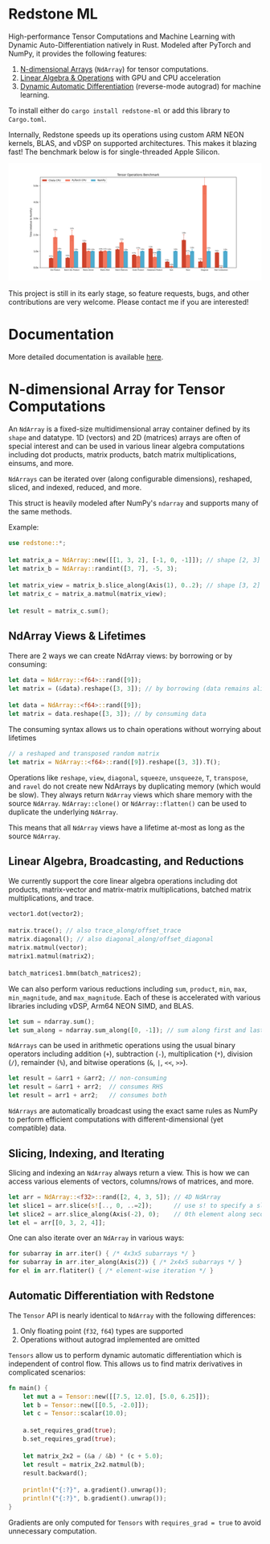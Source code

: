 # Redstone ML

High-performance Tensor Computations and Machine Learning with Dynamic Auto-Differentiation natively in Rust.
Modeled after PyTorch and NumPy, it provides the following features:

1. [N-dimensional Arrays](#n-dimensional-array-for-tensor-computations) (`NdArray`) for tensor computations.
2. [Linear Algebra & Operations](#linear-algebra-broadcasting-and-reductions) with GPU and CPU acceleration
3. [Dynamic Automatic Differentiation](#automatic-differentiation-with-redstone) (reverse-mode autograd) for machine learning.
 
To install either do `cargo install redstone-ml` or add this library to `Cargo.toml`.

Internally, Redstone speeds up its operations using custom ARM NEON kernels, BLAS, and vDSP on supported architectures. This makes it blazing fast! The benchmark below is for single-threaded Apple Silicon.

![tensor_operations.png](assets/tensor_operations.png)

This project is still in its early stage, so feature requests, bugs, and other contributions are very welcome. Please contact me if you are interested!

# Documentation

More detailed documentation is available [here]().

# N-dimensional Array for Tensor Computations

An `NdArray` is a fixed-size multidimensional array container defined by its `shape`
and datatype. 1D (vectors) and 2D (matrices) arrays are often of special interest
and can be used in various linear algebra computations
including dot products, matrix products, batch matrix multiplications, einsums, and more.

`NdArrays` can be iterated over (along configurable dimensions), reshaped, sliced, and indexed,
reduced, and more.

This struct is heavily modeled after NumPy's `ndarray` and supports many of the same methods.

Example:

```rust
use redstone::*;

let matrix_a = NdArray::new([[1, 3, 2], [-1, 0, -1]]); // shape [2, 3]
let matrix_b = NdArray::randint([3, 7], -5, 3);

let matrix_view = matrix_b.slice_along(Axis(1), 0..2); // shape [3, 2]
let matrix_c = matrix_a.matmul(matrix_view);

let result = matrix_c.sum();
```

## NdArray Views & Lifetimes

There are 2 ways we can create NdArray views: by borrowing or by consuming:
```rust
let data = NdArray::<f64>::rand([9]);
let matrix = (&data).reshape([3, 3]); // by borrowing (data remains alive after)

let data = NdArray::<f64>::rand([9]);
let matrix = data.reshape([3, 3]); // by consuming data
```

The consuming syntax allows us to chain operations without worrying about lifetimes
```rust
// a reshaped and transposed random matrix
let matrix = NdArray::<f64>::rand([9]).reshape([3, 3]).T();
```

Operations like `reshape`, `view`, `diagonal`, `squeeze`, `unsqueeze`, `T`, `transpose`, and
`ravel` do not create new NdArrays by duplicating memory (which would be slow).
They always return `NdArray` views which share memory with the source `NdArray`.
`NdArray::clone()` or `NdArray::flatten()` can be used to duplicate the underlying `NdArray`.

This means that all `NdArray` views have a lifetime at-most as long as the source `NdArray`.

## Linear Algebra, Broadcasting, and Reductions

We currently support the core linear algebra operations including dot products,
matrix-vector and matrix-matrix multiplications, batched matrix multiplications, and trace.

```rust
vector1.dot(vector2);

matrix.trace(); // also trace_along/offset_trace
matrix.diagonal(); // also diagonal_along/offset_diagonal
matrix.matmul(vector);
matrix1.matmul(matrix2);

batch_matrices1.bmm(batch_matrices2);
```

We can also perform various reductions including `sum`, `product`, `min`, `max`,
`min_magnitude`, and `max_magnitude`. Each of these is accelerated with various libraries
including vDSP, Arm64 NEON SIMD, and BLAS.

```rust
let sum = ndarray.sum();
let sum_along = ndarray.sum_along([0, -1]); // sum along first and last axes
```

`NdArrays` can be used in arithmetic operations using the usual binary operators including
addition (`+`), subtraction (`-`), multiplication (`*`), division (`/`), remainder (`%`),
and bitwise operations (`&`, `|`, `<<`, `>>`).

```rust
let result = &arr1 + &arr2; // non-consuming
let result = &arr1 + arr2;  // consumes RHS
let result = arr1 + arr2;   // consumes both
```

`NdArrays` are automatically broadcast using the exact same rules as NumPy
to perform efficient computations with different-dimensional (yet compatible) data.

## Slicing, Indexing, and Iterating

Slicing and indexing an `NdArray` always return a view. This is how we can access various
elements of vectors, columns/rows of matrices, and more.

```rust
let arr = NdArray::<f32>::rand([2, 4, 3, 5]); // 4D NdArray
let slice1 = arr.slice(s![.., 0, ..=2]);      // use s! to specify a slice
let slice2 = arr.slice_along(Axis(-2), 0);    // 0th element along second-to-last axis
let el = arr[[0, 3, 2, 4]];
```

One can also iterate over an `NdArray` in various ways:
```rust
for subarray in arr.iter() { /* 4x3x5 subarrays */ }
for subarray in arr.iter_along(Axis(2)) { /* 2x4x5 subarrays */ }
for el in arr.flatiter() { /* element-wise iteration */ }
```

## Automatic Differentiation with Redstone

The `Tensor` API is nearly identical to `NdArray` with the following differences:
1. Only floating point (`f32`, `f64`) types are supported
2. Operations without autograd implemented are omitted

`Tensors` allow us to perform dynamic automatic differentiation which is independent of control flow. This allows us to find matrix derivatives in complicated scenarios:

```rust
fn main() {
    let mut a = Tensor::new([[7.5, 12.0], [5.0, 6.25]]);
    let b = Tensor::new([[0.5, -2.0]]);
    let c = Tensor::scalar(10.0);
    
    a.set_requires_grad(true); 
    b.set_requires_grad(true);
    
    let matrix_2x2 = (&a / &b) * (c + 5.0);
    let result = matrix_2x2.matmul(b);
    result.backward();

    println!("{:?}", a.gradient().unwrap());
    println!("{:?}", b.gradient().unwrap());
}
```

Gradients are only computed for `Tensors` with `requires_grad = true` to avoid unnecessary computation.
